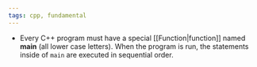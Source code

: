 ```yaml
---
tags: cpp, fundamental
---
```


- Every C++ program must have a special [[Function|function]] named **main** (all lower case letters). When the program is run, the statements inside of `main` are executed in sequential order.
